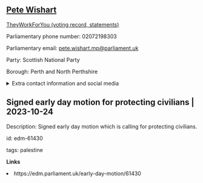 ## <a href="https://members.parliament.uk/member/1440/contact">Pete Wishart</a>

<a href="https://www.theyworkforyou.com/mp/11333/pete_wishart/perth_and_north_perthshire">TheyWorkForYou (voting record, statements)</a> 

Parliamentary phone number: 02072198303 

Parliamentary email: pete.wishart.mp@parliament.uk 

Party: Scottish National Party 

Borough: Perth and North Perthshire 

<details><summary>Extra contact information and social media</summary> 
<li>Website: http://www.petewishartmp.scot/</li>
<li>Twitter: https://twitter.com/PeteWishart</li>
<li>Constituency office phone number: 01250876576</li>
<li>Constituency office email:</li>
<li>Facebook:</li>
<li>Instagram:</li>
<li>Youtube:</li>
<li>Linkedin:</li>
<li>Government department phone number:</li>
<li>Government department email:</li>
<li>Threads:</li>
<li>Party office phone number:</li>
<li>Party office email:</li>
<li>Tiktok:</li>
</details>

## Signed early day motion for protecting civilians | 2023-10-24

Description: Signed early day motion which is calling for protecting civilians. 
 
id: edm-61430 

tags: palestine 

**Links** 
 <li>https://edm.parliament.uk/early-day-motion/61430</li>
